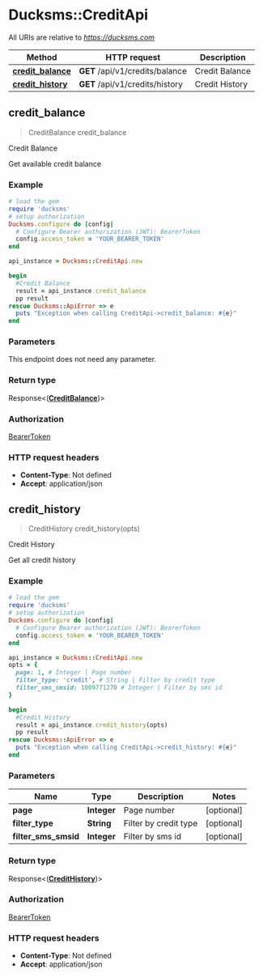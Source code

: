 # Ducksms::CreditApi

All URIs are relative to *https://ducksms.com*

Method | HTTP request | Description
------------- | ------------- | -------------
[**credit_balance**](CreditApi.md#credit_balance) | **GET** /api/v1/credits/balance | Credit Balance
[**credit_history**](CreditApi.md#credit_history) | **GET** /api/v1/credits/history | Credit History



## credit_balance

> CreditBalance credit_balance

Credit Balance

Get available credit balance

### Example

```ruby
# load the gem
require 'ducksms'
# setup authorization
Ducksms.configure do |config|
  # Configure Bearer authorization (JWT): BearerToken
  config.access_token = 'YOUR_BEARER_TOKEN'
end

api_instance = Ducksms::CreditApi.new

begin
  #Credit Balance
  result = api_instance.credit_balance
  pp result
rescue Ducksms::ApiError => e
  puts "Exception when calling CreditApi->credit_balance: #{e}"
end
```

### Parameters

This endpoint does not need any parameter.

### Return type

Response<([**CreditBalance**](CreditBalance.md))>

### Authorization

[BearerToken](../README.md#BearerToken)

### HTTP request headers

- **Content-Type**: Not defined
- **Accept**: application/json


## credit_history

> CreditHistory credit_history(opts)

Credit History

Get all credit history

### Example

```ruby
# load the gem
require 'ducksms'
# setup authorization
Ducksms.configure do |config|
  # Configure Bearer authorization (JWT): BearerToken
  config.access_token = 'YOUR_BEARER_TOKEN'
end

api_instance = Ducksms::CreditApi.new
opts = {
  page: 1, # Integer | Page number
  filter_type: 'credit', # String | Filter by credit type
  filter_sms_smsid: 1009771270 # Integer | Filter by sms id
}

begin
  #Credit History
  result = api_instance.credit_history(opts)
  pp result
rescue Ducksms::ApiError => e
  puts "Exception when calling CreditApi->credit_history: #{e}"
end
```

### Parameters


Name | Type | Description  | Notes
------------- | ------------- | ------------- | -------------
 **page** | **Integer**| Page number | [optional] 
 **filter_type** | **String**| Filter by credit type | [optional] 
 **filter_sms_smsid** | **Integer**| Filter by sms id | [optional] 

### Return type

Response<([**CreditHistory**](CreditHistory.md))>

### Authorization

[BearerToken](../README.md#BearerToken)

### HTTP request headers

- **Content-Type**: Not defined
- **Accept**: application/json

